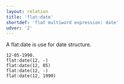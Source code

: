 ```yaml
---
layout: relation
title: 'flat:date'
shortdef: 'flat multiword expression: date'
udver: '2'
---
```


A flat:date is use for date structure.

~~~ sdparse
12-05-1990.
flat:date(12, -)
flat:date(12, 05)
flat:date(12, -)
flat:date(12, 1990)
~~~

<!-- Interlanguage links updated Ne 5. května 2024, 18:21:14 CEST -->
